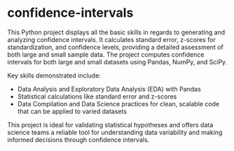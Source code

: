 # confidence-intervals
This Python project displays all the basic skills in regards to generating and analyzing confidence intervals. It calculates standard error, z-scores for standardization, and confidence levels, providing a detailed assessment of both large and small sample data. The project computes confidence intervals for both large and small datasets using Pandas, NumPy, and SciPy.

Key skills demonstrated include:

- Data Analysis and Exploratory Data Analysis (EDA) with Pandas
- Statistical calculations like standard error and z-scores
- Data Compilation and Data Science practices for clean, scalable code that can be applied to varied datasets

This project is ideal for validating statistical hypotheses and offers data science teams a reliable tool for understanding data variability and making informed decisions through confidence intervals.
